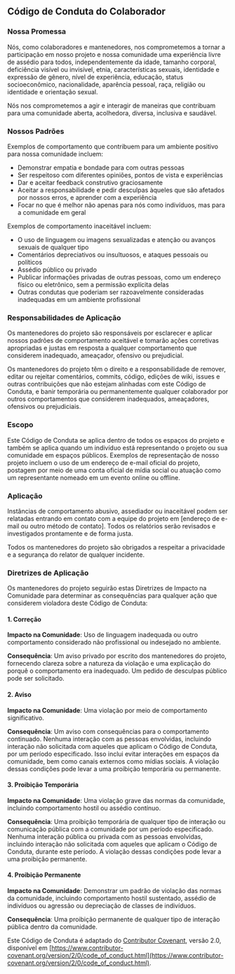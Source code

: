 ## Código de Conduta do Colaborador

### Nossa Promessa

Nós, como colaboradores e mantenedores, nos comprometemos a tornar a participação em nosso projeto e nossa comunidade uma experiência livre de assédio para todos, independentemente da idade, tamanho corporal, deficiência visível ou invisível, etnia, características sexuais, identidade e expressão de gênero, nível de experiência, educação, status socioeconômico, nacionalidade, aparência pessoal, raça, religião ou identidade e orientação sexual.

Nós nos comprometemos a agir e interagir de maneiras que contribuam para uma comunidade aberta, acolhedora, diversa, inclusiva e saudável.

### Nossos Padrões

Exemplos de comportamento que contribuem para um ambiente positivo para nossa comunidade incluem:

* Demonstrar empatia e bondade para com outras pessoas
* Ser respeitoso com diferentes opiniões, pontos de vista e experiências
* Dar e aceitar feedback construtivo graciosamente
* Aceitar a responsabilidade e pedir desculpas àqueles que são afetados por nossos erros, e aprender com a experiência
* Focar no que é melhor não apenas para nós como indivíduos, mas para a comunidade em geral

Exemplos de comportamento inaceitável incluem:

* O uso de linguagem ou imagens sexualizadas e atenção ou avanços sexuais de qualquer tipo
* Comentários depreciativos ou insultuosos, e ataques pessoais ou políticos
* Assédio público ou privado
* Publicar informações privadas de outras pessoas, como um endereço físico ou eletrônico, sem a permissão explícita delas
* Outras condutas que poderiam ser razoavelmente consideradas inadequadas em um ambiente profissional

### Responsabilidades de Aplicação

Os mantenedores do projeto são responsáveis por esclarecer e aplicar nossos padrões de comportamento aceitável e tomarão ações corretivas apropriadas e justas em resposta a qualquer comportamento que considerem inadequado, ameaçador, ofensivo ou prejudicial.

Os mantenedores do projeto têm o direito e a responsabilidade de remover, editar ou rejeitar comentários, commits, código, edições de wiki, issues e outras contribuições que não estejam alinhadas com este Código de Conduta, e banir temporária ou permanentemente qualquer colaborador por outros comportamentos que considerem inadequados, ameaçadores, ofensivos ou prejudiciais.

### Escopo

Este Código de Conduta se aplica dentro de todos os espaços do projeto e também se aplica quando um indivíduo está representando o projeto ou sua comunidade em espaços públicos. Exemplos de representação de nosso projeto incluem o uso de um endereço de e-mail oficial do projeto, postagem por meio de uma conta oficial de mídia social ou atuação como um representante nomeado em um evento online ou offline.

### Aplicação

Instâncias de comportamento abusivo, assediador ou inaceitável podem ser relatadas entrando em contato com a equipe do projeto em [endereço de e-mail ou outro método de contato]. Todos os relatórios serão revisados e investigados prontamente e de forma justa.

Todos os mantenedores do projeto são obrigados a respeitar a privacidade e a segurança do relator de qualquer incidente.

### Diretrizes de Aplicação

Os mantenedores do projeto seguirão estas Diretrizes de Impacto na Comunidade para determinar as consequências para qualquer ação que considerem violadora deste Código de Conduta:

#### 1. Correção

**Impacto na Comunidade**: Uso de linguagem inadequada ou outro comportamento considerado não profissional ou indesejado no ambiente.

**Consequência**: Um aviso privado por escrito dos mantenedores do projeto, fornecendo clareza sobre a natureza da violação e uma explicação do porquê o comportamento era inadequado. Um pedido de desculpas público pode ser solicitado.

#### 2. Aviso

**Impacto na Comunidade**: Uma violação por meio de comportamento significativo.

**Consequência**: Um aviso com consequências para o comportamento continuado. Nenhuma interação com as pessoas envolvidas, incluindo interação não solicitada com aqueles que aplicam o Código de Conduta, por um período especificado. Isso inclui evitar interações em espaços da comunidade, bem como canais externos como mídias sociais. A violação dessas condições pode levar a uma proibição temporária ou permanente.

#### 3. Proibição Temporária

**Impacto na Comunidade**: Uma violação grave das normas da comunidade, incluindo comportamento hostil ou assédio contínuo.

**Consequência**: Uma proibição temporária de qualquer tipo de interação ou comunicação pública com a comunidade por um período especificado. Nenhuma interação pública ou privada com as pessoas envolvidas, incluindo interação não solicitada com aqueles que aplicam o Código de Conduta, durante este período. A violação dessas condições pode levar a uma proibição permanente.

#### 4. Proibição Permanente

**Impacto na Comunidade**: Demonstrar um padrão de violação das normas da comunidade, incluindo comportamento hostil sustentado, assédio de indivíduos ou agressão ou depreciação de classes de indivíduos.

**Consequência**: Uma proibição permanente de qualquer tipo de interação pública dentro da comunidade.

Este Código de Conduta é adaptado do [Contributor Covenant](https://www.contributor-covenant.org), versão 2.0, disponível em [https://www.contributor-covenant.org/version/2/0/code_of_conduct.html](https://www.contributor-covenant.org/version/2/0/code_of_conduct.html).

